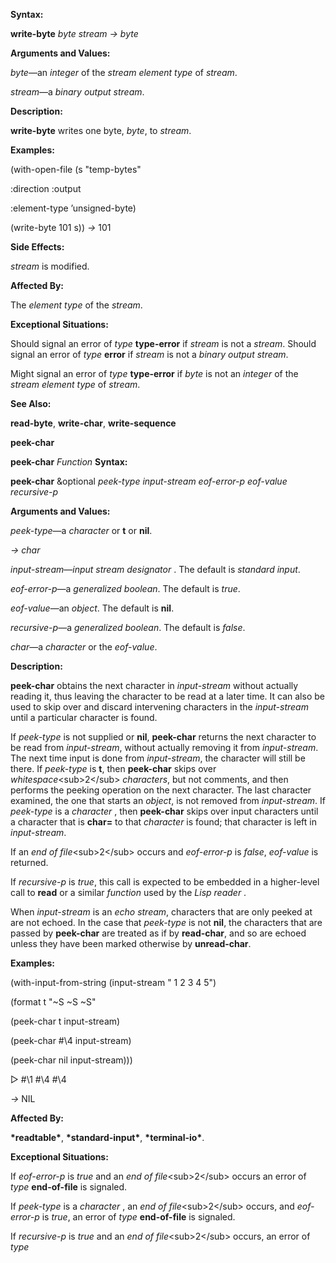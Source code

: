  

**Syntax:** 

**write-byte** *byte stream → byte* 

**Arguments and Values:** 

*byte*—an *integer* of the *stream element type* of *stream*. 

*stream*—a *binary output stream*. 

**Description:** 

**write-byte** writes one byte, *byte*, to *stream*. 

**Examples:** 

(with-open-file (s "temp-bytes" 

:direction :output 

:element-type ’unsigned-byte) 

(write-byte 101 s)) *→* 101 

**Side Effects:** 

*stream* is modified. 

**Affected By:** 

The *element type* of the *stream*. 

**Exceptional Situations:** 

Should signal an error of *type* **type-error** if *stream* is not a *stream*. Should signal an error of *type* **error** if *stream* is not a *binary output stream*. 

Might signal an error of *type* **type-error** if *byte* is not an *integer* of the *stream element type* of *stream*. 

**See Also:** 

**read-byte**, **write-char**, **write-sequence** 



 

 

**peek-char** 

**peek-char** *Function* **Syntax:** 

**peek-char** &optional *peek-type input-stream eof-error-p eof-value recursive-p* 

**Arguments and Values:** 

*peek-type*—a *character* or **t** or **nil**. 

*→ char* 

*input-stream*—*input stream designator* . The default is *standard input*. 

*eof-error-p*—a *generalized boolean*. The default is *true*. 

*eof-value*—an *object*. The default is **nil**. 

*recursive-p*—a *generalized boolean*. The default is *false*. 

*char*—a *character* or the *eof-value*. 

**Description:** 

**peek-char** obtains the next character in *input-stream* without actually reading it, thus leaving the character to be read at a later time. It can also be used to skip over and discard intervening characters in the *input-stream* until a particular character is found. 

If *peek-type* is not supplied or **nil**, **peek-char** returns the next character to be read from *input-stream*, without actually removing it from *input-stream*. The next time input is done from *input-stream*, the character will still be there. If *peek-type* is **t**, then **peek-char** skips over *whitespace*&#60;sub&#62;2&#60;/sub&#62; *characters*, but not comments, and then performs the peeking operation on the next character. The last character examined, the one that starts an *object*, is not removed from *input-stream*. If *peek-type* is a *character* , then **peek-char** skips over input characters until a character that is **char=** to that *character* is found; that character is left in *input-stream*. 

If an *end of file*&#60;sub&#62;2&#60;/sub&#62; occurs and *eof-error-p* is *false*, *eof-value* is returned. 

If *recursive-p* is *true*, this call is expected to be embedded in a higher-level call to **read** or a similar *function* used by the *Lisp reader* . 

When *input-stream* is an *echo stream*, characters that are only peeked at are not echoed. In the case that *peek-type* is not **nil**, the characters that are passed by **peek-char** are treated as if by **read-char**, and so are echoed unless they have been marked otherwise by **unread-char**. 

**Examples:** 

(with-input-from-string (input-stream " 1 2 3 4 5") 

(format t "~S ~S ~S" 

(peek-char t input-stream) 



 

 

(peek-char #\4 input-stream) 

(peek-char nil input-stream))) 

&#9655; #\1 #\4 #\4 

*→* NIL 

**Affected By:** 

**\*readtable\***, **\*standard-input\***, **\*terminal-io\***. 

**Exceptional Situations:** 

If *eof-error-p* is *true* and an *end of file*&#60;sub&#62;2&#60;/sub&#62; occurs an error of *type* **end-of-file** is signaled. 

If *peek-type* is a *character* , an *end of file*&#60;sub&#62;2&#60;/sub&#62; occurs, and *eof-error-p* is *true*, an error of *type* **end-of-file** is signaled. 

If *recursive-p* is *true* and an *end of file*&#60;sub&#62;2&#60;/sub&#62; occurs, an error of *type* 